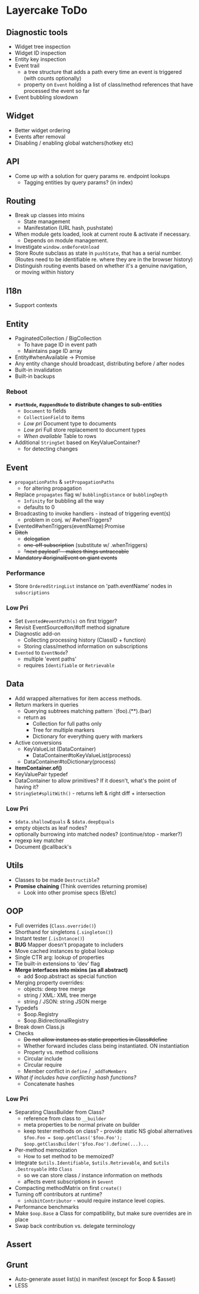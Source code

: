 Layercake ToDo
==============

Diagnostic tools
----------------

- Widget tree inspection
- Widget ID inspection
- Entity key inspection
- Event trail
    - a tree structure that adds a path every time an event is triggered 
    (with counts optionally)
    - property on `Event` holding a list of class/method references that have
     processed the event so far
- Event bubbling slowdown

Widget
------

- Better widget ordering
- Events after removal
- Disabling / enabling global watchers(hotkey etc)

API
----

- Come up with a solution for query params re. endpoint lookups
    - Tagging entities by query params? (in index)

Routing
-------

- Break up classes into mixins
    - State management
    - Manifestation (URL hash, pushstate)
- When module gets loaded, look at current route & activate if necessary.
    - Depends on module management.
- Investigate `window.onBeforeUnload`
- Store Route subclass as state in `pushState`, that has a serial number.
    (Routes need to be identifiable re. where they are in the browser history)
- Distinguish routing events based on whether it's a genuine navigation, or 
moving within history

I18n
----

- Support contexts

Entity
------

- PaginatedCollection / BigCollection
    - To have page ID in event path
    - Maintains page ID array
- Entity#whenAvailable -> Promise
- Any entity change should broadcast, distributing before / after nodes
- Built-in invalidation
- Built-in backups

### Reboot

- **`#setNode`, `#appendNode` to distribute changes to sub-entities**
    - `Document` to fields
    - `CollectionField` to items
    - *Low pri* Document type to documents
    - *Low pri* Full store replacement to document types
    - *When available* Table to rows
- Additional `StringSet` based on KeyValueContainer?
    - for detecting changes

Event
-----

- `propagationPaths` & `setPropagationPaths`
    - for altering propagation
- Replace `propagates` flag w/ `bubblingDistance` or `bubblingDepth`
    - `Infinity` for bubbling all the way
    - defaults to 0
- Broadcasting to invoke handlers - instead of triggering event(s)
    - problem in conj. w/ #whenTriggers?
- Evented#whenTriggers(eventName):Promise
- ~~Ditch~~
    - ~~delegation~~
    - ~~one-off subscription~~ (substitute w/ .whenTriggers)
    - ~~"next payload" - makes things untraceable~~
- ~~Mandatory #originalEvent on giant events~~

### Performance

- Store `OrderedStringList` instance on 'path.eventName' nodes in 
`subscriptions`

### Low Pri

- Set `Evented#eventPath(s)` on first trigger?
- Revisit EventSource#on/#off method signature
- Diagnostic add-on
    - Collecting processing history (ClassID + function)
    - Storing class/method information on subscriptions
- `Evented` to `EventNode`?
    - multiple 'event paths'
    - requires `Identifiable` or `Retrievable`

Data
----

- Add wrapped alternatives for item access methods.
- Return markers in queries 
    - Querying subtrees matching pattern `(foo).(**).(bar)
    - return as
        - Collection for full paths only
        - Tree for multiple markers
        - Dictionary for everything query with markers
- Active conversions
    - KeyValueList (DataContainer)
        - DataContainer#toKeyValueList(process)
    - DataContainer#toDictionary(process)
- **ItemContainer.of()**
- KeyValuePair typedef
- DataContainer to allow primitives? If it doesn't, what's the point of 
having it?
- `StringSet#splitWith()` - returns left & right diff + intersection

### Low Pri

- `$data.shallowEquals` & `$data.deepEquals`
- empty objects as leaf nodes?
- optionally burrowing into matched nodes? (continue/stop - marker?)
- regexp key matcher
- Document @callback's

Utils
-----

- Classes to be made `Destructible`?
- **Promise chaining** (Think overrides returning promise)
    - Look into other promise specs (B/etc)

OOP
---

- Full overrides (`Class.override()`)
- Shorthand for singletons (`.singleton()`)
- Instant tester (`.isIntance()`)
- **BUG** Mapper doesn't propagate to includers
- Move cached instances to global lookup
- Single CTR arg: lookup of properties
- Tie built-in extensions to 'dev' flag
- **Merge interfaces into mixins (as all abstract)**
    - add $oop.abstract as special function
- Merging property overrides:
    - objects: deep tree merge
    - string / XML: XML tree merge
    - string / JSON: string JSON merge
- Typedefs
    - $oop.Registry
    - $oop.BidirectionalRegistry
- Break down Class.js
- Checks
    - ~~Do not allow instances as static properties in Class#define~~
    - Whether forward includes class being instantiated. ON instantiation
    - Property vs. method collisions
    - Circular include
    - Circular require
    - Member conflict in `define` / `_addToMembers`
- _What if includes have conflicting hash functions?_
    - Concatenate hashes

### Low Pri

- Separating ClassBuilder from Class?
    - reference from class to `__builder`
    - meta properties to be normal private on builder
    - keep tester methods on class? - provide static NS global alternatives
    `$foo.Foo = $oop.getClass('$foo.Foo');`
    `$oop.getClassBuilder('$foo.Foo').define(...)...`
- Per-method memoization
    - How to set method to be memoized?
- Integrate `$utils.Identifiable`, `$utils.Retrievable`, and `$utils
.Destroyable` into `Class`
    - so we can store class / instance information on methods
    - affects event subscriptions in `$event`
- Compacting methodMatrix on first `create()`
- Turning off contributors at runtime?
    - `inhibitContributor` - would require instance level copies.
- Performance benchmarks
- Make `$oop.Base` a Class for compatibility, but make sure overrides are in place
- Swap back contribution vs. delegate terminology

Assert
------

Grunt
-----

- Auto-generate asset list(s) in manifest (except for $oop & $asset)
- LESS
